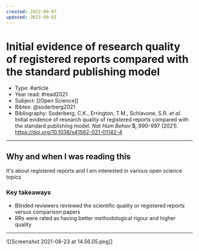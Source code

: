 ```yaml
---
created: 2022-09-07
updated: 2023-09-01
---
```

# Initial evidence of research quality of registered reports compared with the standard publishing model
* Type: #article
* Year read: #read2021
* Subject: [[Open Science]]
* Bibtex: @soderberg2021
* Bibliography: Soderberg, C.K., Errington, T.M., Schiavone, S.R. _et al._ Initial evidence of research quality of registered reports compared with the standard publishing model. _Nat Hum Behav_ **5,** 990–997 (2021). https://doi.org/10.1038/s41562-021-01142-4
---
## Why and when I was reading this
It's about registered reports and I am interested in various open science topics

### Key takeaways
* Blinded reviewers reviewed the scientific quality or registered reports versus comparison papers
* RRs were rated as having better methodological rigour and higher quality

---
![[Screenshot 2021-08-23 at 14.56.05.png]]